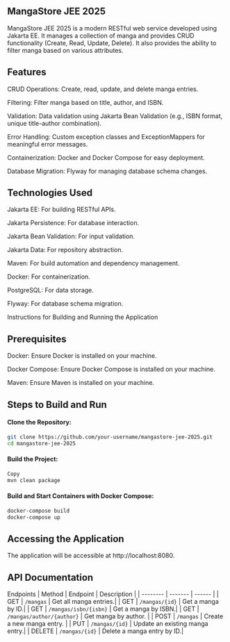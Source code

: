 ## MangaStore JEE 2025
MangaStore JEE 2025 is a modern RESTful web service developed using Jakarta EE. It manages a collection of manga and provides CRUD functionality (Create, Read, Update, Delete). It also provides the ability to filter manga based on various attributes.

## Features
CRUD Operations: Create, read, update, and delete manga entries.

Filtering: Filter manga based on title, author, and ISBN.

Validation: Data validation using Jakarta Bean Validation (e.g., ISBN format, unique title-author combination).

Error Handling: Custom exception classes and ExceptionMappers for meaningful error messages.

Containerization: Docker and Docker Compose for easy deployment.

Database Migration: Flyway for managing database schema changes.

## Technologies Used
Jakarta EE: For building RESTful APIs.

Jakarta Persistence: For database interaction.

Jakarta Bean Validation: For input validation.

Jakarta Data: For repository abstraction.

Maven: For build automation and dependency management.

Docker: For containerization.

PostgreSQL: For data storage.

Flyway: For database schema migration.

Instructions for Building and Running the Application
## Prerequisites
Docker: Ensure Docker is installed on your machine.

Docker Compose: Ensure Docker Compose is installed on your machine.

Maven: Ensure Maven is installed on your machine.

## Steps to Build and Run
#### Clone the Repository:
```bash
git clone https://github.com/your-username/mangastore-jee-2025.git
cd mangastore-jee-2025
```
#### Build the Project:
```bash
Copy
mvn clean package
```
#### Build and Start Containers with Docker Compose:

```bash
docker-compose build
docker-compose up
```
## Accessing the Application
The application will be accessible at http://localhost:8080.

## API Documentation
Endpoints
| Method    | Endpoint | Description |
| -------- | ------- | ------ |
| GET  | ```/mangas```  | Get all manga entries.|
| GET | ```/mangas/{id}```     | Get a manga by ID.|
| GET    | ```/mangas/isbn/{isbn}```   | Get a manga by ISBN.|
| GET | ```/mangas/author/{author}``` | Get manga by author. |
| POST | ```/mangas``` | Create a new manga entry. |
| PUT | ```/mangas/{id}``` | Update an existing manga entry.|
| DELETE	| ```/mangas/{id}``` |	Delete a manga entry by ID.|
